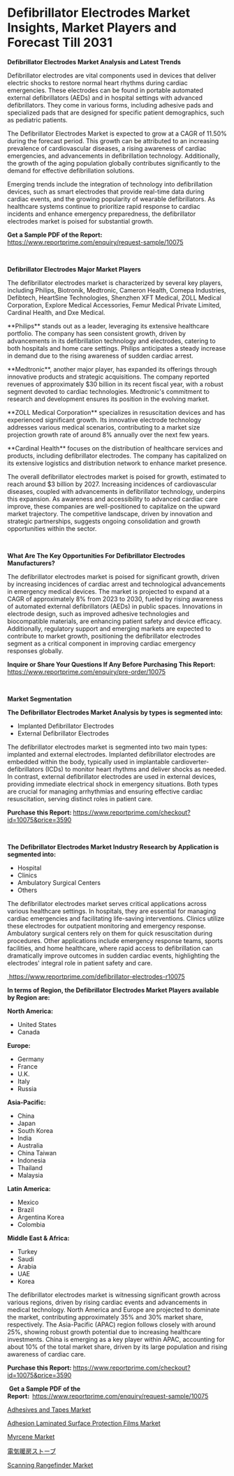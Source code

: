 <p><h1>Defibrillator Electrodes Market Insights, Market Players and Forecast Till 2031</h1></p><p><strong>Defibrillator Electrodes Market Analysis and Latest Trends</strong></p>
<p><p>Defibrillator electrodes are vital components used in devices that deliver electric shocks to restore normal heart rhythms during cardiac emergencies. These electrodes can be found in portable automated external defibrillators (AEDs) and in hospital settings with advanced defibrillators. They come in various forms, including adhesive pads and specialized pads that are designed for specific patient demographics, such as pediatric patients.</p><p>The Defibrillator Electrodes Market is expected to grow at a CAGR of 11.50% during the forecast period. This growth can be attributed to an increasing prevalence of cardiovascular diseases, a rising awareness of cardiac emergencies, and advancements in defibrillation technology. Additionally, the growth of the aging population globally contributes significantly to the demand for effective defibrillation solutions.</p><p>Emerging trends include the integration of technology into defibrillation devices, such as smart electrodes that provide real-time data during cardiac events, and the growing popularity of wearable defibrillators. As healthcare systems continue to prioritize rapid response to cardiac incidents and enhance emergency preparedness, the defibrillator electrodes market is poised for substantial growth.</p></p>
<p><strong>Get a Sample PDF of the Report:&nbsp;</strong> <a href="https://www.reportprime.com/enquiry/request-sample/10075">https://www.reportprime.com/enquiry/request-sample/10075</a></p>
<p>&nbsp;</p>
<p><strong>Defibrillator Electrodes Major Market Players</strong></p>
<p><p>The defibrillator electrodes market is characterized by several key players, including Philips, Biotronik, Medtronic, Cameron Health, Comepa Industries, Defibtech, HeartSine Technologies, Shenzhen XFT Medical, ZOLL Medical Corporation, Explore Medical Accessories, Femur Medical Private Limited, Cardinal Health, and Dxe Medical.</p><p>**Philips** stands out as a leader, leveraging its extensive healthcare portfolio. The company has seen consistent growth, driven by advancements in its defibrillation technology and electrodes, catering to both hospitals and home care settings. Philips anticipates a steady increase in demand due to the rising awareness of sudden cardiac arrest.</p><p>**Medtronic**, another major player, has expanded its offerings through innovative products and strategic acquisitions. The company reported revenues of approximately $30 billion in its recent fiscal year, with a robust segment devoted to cardiac technologies. Medtronic's commitment to research and development ensures its position in the evolving market.</p><p>**ZOLL Medical Corporation** specializes in resuscitation devices and has experienced significant growth. Its innovative electrode technology addresses various medical scenarios, contributing to a market size projection growth rate of around 8% annually over the next few years.</p><p>**Cardinal Health** focuses on the distribution of healthcare services and products, including defibrillator electrodes. The company has capitalized on its extensive logistics and distribution network to enhance market presence.</p><p>The overall defibrillator electrodes market is poised for growth, estimated to reach around $3 billion by 2027. Increasing incidences of cardiovascular diseases, coupled with advancements in defibrillator technology, underpins this expansion. As awareness and accessibility to advanced cardiac care improve, these companies are well-positioned to capitalize on the upward market trajectory. The competitive landscape, driven by innovation and strategic partnerships, suggests ongoing consolidation and growth opportunities within the sector.</p></p>
<p>&nbsp;</p>
<p><strong>What Are The Key Opportunities For Defibrillator Electrodes Manufacturers?</strong></p>
<p><p>The defibrillator electrodes market is poised for significant growth, driven by increasing incidences of cardiac arrest and technological advancements in emergency medical devices. The market is projected to expand at a CAGR of approximately 8% from 2023 to 2030, fueled by rising awareness of automated external defibrillators (AEDs) in public spaces. Innovations in electrode design, such as improved adhesive technologies and biocompatible materials, are enhancing patient safety and device efficacy. Additionally, regulatory support and emerging markets are expected to contribute to market growth, positioning the defibrillator electrodes segment as a critical component in improving cardiac emergency responses globally.</p></p>
<p><strong>Inquire or Share Your Questions If Any Before Purchasing This Report:</strong> <a href="https://www.reportprime.com/enquiry/pre-order/10075">https://www.reportprime.com/enquiry/pre-order/10075</a></p>
<p>&nbsp;</p>
<p><strong>Market Segmentation</strong></p>
<p><strong>The Defibrillator Electrodes Market Analysis by types is segmented into:</strong></p>
<p><ul><li>Implanted Defibrillator Electrodes</li><li>External Defibrillator Electrodes</li></ul></p>
<p><p>The defibrillator electrodes market is segmented into two main types: implanted and external electrodes. Implanted defibrillator electrodes are embedded within the body, typically used in implantable cardioverter-defibrillators (ICDs) to monitor heart rhythms and deliver shocks as needed. In contrast, external defibrillator electrodes are used in external devices, providing immediate electrical shock in emergency situations. Both types are crucial for managing arrhythmias and ensuring effective cardiac resuscitation, serving distinct roles in patient care.</p></p>
<p><strong>Purchase this Report:&nbsp;</strong><a href="https://www.reportprime.com/checkout?id=10075&price=3590">https://www.reportprime.com/checkout?id=10075&price=3590</a></p>
<p>&nbsp;</p>
<p><strong>The Defibrillator Electrodes Market Industry Research by Application is segmented into:</strong></p>
<p><ul><li>Hospital</li><li>Clinics</li><li>Ambulatory Surgical Centers</li><li>Others</li></ul></p>
<p><p>The defibrillator electrodes market serves critical applications across various healthcare settings. In hospitals, they are essential for managing cardiac emergencies and facilitating life-saving interventions. Clinics utilize these electrodes for outpatient monitoring and emergency response. Ambulatory surgical centers rely on them for quick resuscitation during procedures. Other applications include emergency response teams, sports facilities, and home healthcare, where rapid access to defibrillation can dramatically improve outcomes in sudden cardiac events, highlighting the electrodes' integral role in patient safety and care.</p></p>
<p><a href="https://www.reportprime.com/defibrillator-electrodes-r10075">&nbsp;https://www.reportprime.com/defibrillator-electrodes-r10075</a></p>
<p><strong>In terms of Region, the Defibrillator Electrodes Market Players available by Region are:</strong></p>
<p>
    <p> <strong> North America: </strong>
        <ul>
            <li>United States</li>
            <li>Canada</li>
        </ul>
        </p> 
    <p> <strong> Europe: </strong>
        <ul>
            <li>Germany</li>
            <li>France</li>
            <li>U.K.</li>
            <li>Italy</li>
            <li>Russia</li>
        </ul>
        </p> 
    <p> <strong> Asia-Pacific: </strong>
        <ul>
            <li>China</li>
            <li>Japan</li>
            <li>South Korea</li>
            <li>India</li>
            <li>Australia</li>
            <li>China Taiwan</li>
            <li>Indonesia</li>
            <li>Thailand</li>
            <li>Malaysia</li>
        </ul>
        </p> 
    <p> <strong> Latin America: </strong>
        <ul>
            <li>Mexico</li>
            <li>Brazil</li>
            <li>Argentina Korea</li>
            <li>Colombia</li>
        </ul>
        </p> 
    <p> <strong> Middle East & Africa: </strong>
        <ul>
            <li>Turkey</li>
            <li>Saudi</li>
            <li>Arabia</li>
            <li>UAE</li>
            <li>Korea</li>
        </ul>
    </p>
    </p>
<p><p>The defibrillator electrodes market is witnessing significant growth across various regions, driven by rising cardiac events and advancements in medical technology. North America and Europe are projected to dominate the market, contributing approximately 35% and 30% market share, respectively. The Asia-Pacific (APAC) region follows closely with around 25%, showing robust growth potential due to increasing healthcare investments. China is emerging as a key player within APAC, accounting for about 10% of the total market share, driven by its large population and rising awareness of cardiac care.</p></p>
<p><strong>Purchase this Report: </strong><a href="https://www.reportprime.com/checkout?id=10075&price=3590">https://www.reportprime.com/checkout?id=10075&price=3590</a></p>
<p>&nbsp;<strong>Get a Sample PDF of the Report:&nbsp;&nbsp;</strong><a href="https://www.reportprime.com/enquiry/request-sample/10075">https://www.reportprime.com/enquiry/request-sample/10075</a></p>
<p><strong></strong></p>
<p><p><a href="https://medium.com/@raygrimes99/the-adhesives-and-tapes-market-research-report-provides-an-in-depth-and-up-to-date-analysis-of-92c74f6e936b">Adhesives and Tapes Market</a></p><p><a href="https://medium.com/@piersrei1940/this-report-on-adhesion-laminated-surface-protection-films-market-is-a-comprehensive-analysis-of-67acbf43104e">Adhesion Laminated Surface Protection Films Market</a></p><p><a href="https://issuu.com/reportprime-2/docs/myrcene-market-size-2030.pptx_352bedfadd8827">Myrcene Market</a></p><p><a href="https://medium.com/@marlanamarvn/electric-heating-stoves-market-%E3%81%AE%E3%82%B0%E3%83%AD%E3%83%BC%E3%83%90%E3%83%AB%E5%B8%82%E5%A0%B4%E6%A6%82%E8%A6%81%E3%81%AF-%E4%B8%96%E7%95%8C%E3%81%8A%E3%82%88%E3%81%B3%E4%B8%BB%E8%A6%81%E5%B8%82%E5%A0%B4%E3%81%AB%E3%81%8A%E3%81%91%E3%82%8B%E6%A5%AD%E7%95%8C%E3%81%AB%E5%BD%B1%E9%9F%BF%E3%82%92%E4%B8%8E%E3%81%88%E3%82%8B%E4%B8%BB%E8%A6%81%E3%81%AA%E3%83%88%E3%83%AC%E3%83%B3%E3%83%89%E3%81%AB%E3%81%A4%E3%81%84%E3%81%A6-%E7%8B%AC%E8%87%AA%E3%81%AE%E8%A6%96%E7%82%B9%E3%82%92%E6%8F%90%E4%BE%9B%E3%81%97%E3%81%BE%E3%81%99-2416627302cd">電気暖房ストーブ</a></p><p><a href="https://www.linkedin.com/pulse/global-scanning-rangefinder-market-trends-analysis-future-growth-eqk5f?trackingId=oWy7LEWQSpySpnU9H4wkVg%3D%3D">Scanning Rangefinder Market</a></p></p>